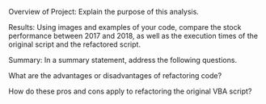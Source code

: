 Overview of Project: Explain the purpose of this analysis.

Results: Using images and examples of your code, compare the stock performance between 2017 and 2018, as well as the execution times of the original script and the refactored script.

Summary: In a summary statement, address the following questions.

What are the advantages or disadvantages of refactoring code?

How do these pros and cons apply to refactoring the original VBA script?